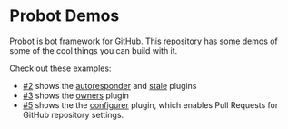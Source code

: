 # Probot Demos

[Probot](https://github.com/probot/probot) is bot framework for GitHub. This repository has some demos of some of the cool things you can build with it.

Check out these examples:

- [#2](https://github.com/probot/demo/issues/2) shows the [autoresponder](https://github.com/probot/autoresponder) and [stale](https://github.com/probot/stale) plugins
- [#3](https://github.com/probot/demo/pull/3) shows the [owners](https://github.com/probot/autoresponder) plugin
- [#5](https://github.com/probot/demo/pull/5) shows the the [configurer](https://github.com/probot/configurer) plugin, which enables Pull Requests for GitHub repository settings.
 
